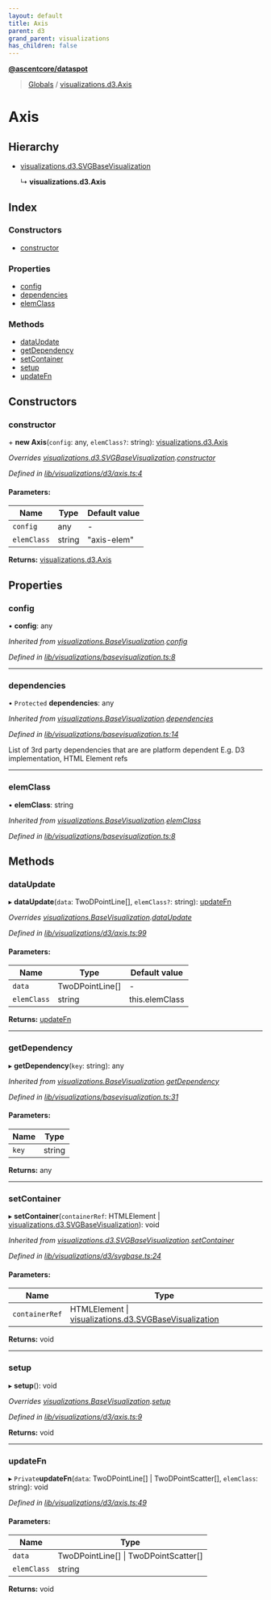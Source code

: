 ```yaml
---
layout: default
title: Axis
parent: d3
grand_parent: visualizations
has_children: false
---
```


**[@ascentcore/dataspot](../README.md)**

> [Globals](../globals.md) / [visualizations.d3.Axis](visualizations_d3_axis)

# Axis

## Hierarchy

* [visualizations.d3.SVGBaseVisualization](visualizations_d3_svgbasevisualization)

  ↳ **visualizations.d3.Axis**

## Index

### Constructors

* [constructor](visualizations_d3_axis#constructor)

### Properties

* [config](visualizations_d3_axis#config)
* [dependencies](visualizations_d3_axis#dependencies)
* [elemClass](visualizations_d3_axis#elemclass)

### Methods

* [dataUpdate](visualizations_d3_axis#dataupdate)
* [getDependency](visualizations_d3_axis#getdependency)
* [setContainer](visualizations_d3_axis#setcontainer)
* [setup](visualizations_d3_axis#setup)
* [updateFn](visualizations_d3_axis#updatefn)

## Constructors

### constructor

\+ **new Axis**(`config`: any, `elemClass?`: string): [visualizations.d3.Axis](visualizations_d3_axis)

*Overrides [visualizations.d3.SVGBaseVisualization](visualizations_d3_svgbasevisualization).[constructor](visualizations_d3_svgbasevisualization#constructor)*

*Defined in [lib/visualizations/d3/axis.ts:4](https://github.com/ascentcore/dataspot/blob/0dd3d5b/lib/visualizations/d3/axis.ts#L4)*

#### Parameters:

Name | Type | Default value |
------ | ------ | ------ |
`config` | any | - |
`elemClass` | string | "axis-elem" |

**Returns:** [visualizations.d3.Axis](visualizations_d3_axis)

## Properties

### config

•  **config**: any

*Inherited from [visualizations.BaseVisualization](visualizations_basevisualization).[config](visualizations_basevisualization#config)*

*Defined in [lib/visualizations/basevisualization.ts:8](https://github.com/ascentcore/dataspot/blob/0dd3d5b/lib/visualizations/basevisualization.ts#L8)*

___

### dependencies

• `Protected` **dependencies**: any

*Inherited from [visualizations.BaseVisualization](visualizations_basevisualization).[dependencies](visualizations_basevisualization#dependencies)*

*Defined in [lib/visualizations/basevisualization.ts:14](https://github.com/ascentcore/dataspot/blob/0dd3d5b/lib/visualizations/basevisualization.ts#L14)*

List of 3rd party dependencies that are are platform dependent
E.g. D3 implementation, HTML Element refs

___

### elemClass

•  **elemClass**: string

*Inherited from [visualizations.BaseVisualization](visualizations_basevisualization).[elemClass](visualizations_basevisualization#elemclass)*

*Defined in [lib/visualizations/basevisualization.ts:8](https://github.com/ascentcore/dataspot/blob/0dd3d5b/lib/visualizations/basevisualization.ts#L8)*

## Methods

### dataUpdate

▸ **dataUpdate**(`data`: TwoDPointLine[], `elemClass?`: string): [updateFn](visualizations_d3_axis#updatefn)

*Overrides [visualizations.BaseVisualization](visualizations_basevisualization).[dataUpdate](visualizations_basevisualization#dataupdate)*

*Defined in [lib/visualizations/d3/axis.ts:99](https://github.com/ascentcore/dataspot/blob/0dd3d5b/lib/visualizations/d3/axis.ts#L99)*

#### Parameters:

Name | Type | Default value |
------ | ------ | ------ |
`data` | TwoDPointLine[] | - |
`elemClass` | string | this.elemClass |

**Returns:** [updateFn](visualizations_d3_axis#updatefn)

___

### getDependency

▸ **getDependency**(`key`: string): any

*Inherited from [visualizations.BaseVisualization](visualizations_basevisualization).[getDependency](visualizations_basevisualization#getdependency)*

*Defined in [lib/visualizations/basevisualization.ts:31](https://github.com/ascentcore/dataspot/blob/0dd3d5b/lib/visualizations/basevisualization.ts#L31)*

#### Parameters:

Name | Type |
------ | ------ |
`key` | string |

**Returns:** any

___

### setContainer

▸ **setContainer**(`containerRef`: HTMLElement \| [visualizations.d3.SVGBaseVisualization](visualizations_d3_svgbasevisualization)): void

*Inherited from [visualizations.d3.SVGBaseVisualization](visualizations_d3_svgbasevisualization).[setContainer](visualizations_d3_svgbasevisualization#setcontainer)*

*Defined in [lib/visualizations/d3/svgbase.ts:24](https://github.com/ascentcore/dataspot/blob/0dd3d5b/lib/visualizations/d3/svgbase.ts#L24)*

#### Parameters:

Name | Type |
------ | ------ |
`containerRef` | HTMLElement \| [visualizations.d3.SVGBaseVisualization](visualizations_d3_svgbasevisualization) |

**Returns:** void

___

### setup

▸ **setup**(): void

*Overrides [visualizations.BaseVisualization](visualizations_basevisualization).[setup](visualizations_basevisualization#setup)*

*Defined in [lib/visualizations/d3/axis.ts:9](https://github.com/ascentcore/dataspot/blob/0dd3d5b/lib/visualizations/d3/axis.ts#L9)*

**Returns:** void

___

### updateFn

▸ `Private`**updateFn**(`data`: TwoDPointLine[] \| TwoDPointScatter[], `elemClass`: string): void

*Defined in [lib/visualizations/d3/axis.ts:49](https://github.com/ascentcore/dataspot/blob/0dd3d5b/lib/visualizations/d3/axis.ts#L49)*

#### Parameters:

Name | Type |
------ | ------ |
`data` | TwoDPointLine[] \| TwoDPointScatter[] |
`elemClass` | string |

**Returns:** void

